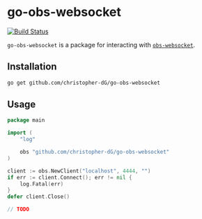 # go-obs-websocket

[![Build Status](https://travis-ci.com/christopher-dG/go-obs-websocket.svg?branch=master)](https://travis-ci.com/christopher-dG/go-obs-websocket)

`go-obs-websocket` is a package for interacting with [`obs-websocket`](https://github.com/Palakis/obs-websocket).

## Installation

```sh
go get github.com/christopher-dG/go-obs-websocket
```

## Usage

```go
package main

import (
    "log"

    obs "github.com/christopher-dG/go-obs-websocket"
)

client := obs.NewClient("localhost", 4444, "")
if err := client.Connect(); err != nil {
    log.Fatal(err)
}
defer client.Close()

// TODO
```
